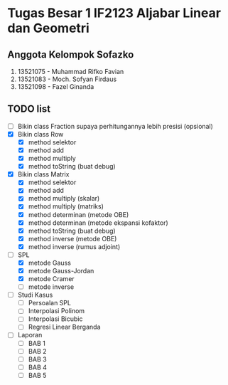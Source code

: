 # Tugas Besar 1 IF2123 Aljabar Linear dan Geometri

## Anggota Kelompok Sofazko
1. 13521075 - Muhammad Rifko Favian
2. 13521083 - Moch. Sofyan Firdaus
3. 13521098 - Fazel Ginanda

## TODO list
- [ ] Bikin class Fraction supaya perhitungannya lebih presisi (opsional)
- [x] Bikin class Row
  - [x] method selektor
  - [x] method add
  - [x] method multiply
  - [x] method toString (buat debug)
- [x] Bikin class Matrix
  - [x] method selektor
  - [x] method add
  - [x] method multiply (skalar)
  - [x] method multiply (matriks)
  - [x] method determinan (metode OBE)
  - [x] method determinan (metode ekspansi kofaktor)
  - [x] method toString (buat debug)
  - [x] method inverse (metode OBE)
  - [x] method inverse (rumus adjoint)
- [ ] SPL
  - [x] metode Gauss
  - [x] metode Gauss-Jordan
  - [x] metode Cramer
  - [ ] metode inverse
- [ ] Studi Kasus
  - [ ] Persoalan SPL
  - [ ] Interpolasi Polinom
  - [ ] Interpolasi Bicubic
  - [ ] Regresi Linear Berganda
- [ ] Laporan
  - [ ] BAB 1
  - [ ] BAB 2
  - [ ] BAB 3
  - [ ] BAB 4
  - [ ] BAB 5
